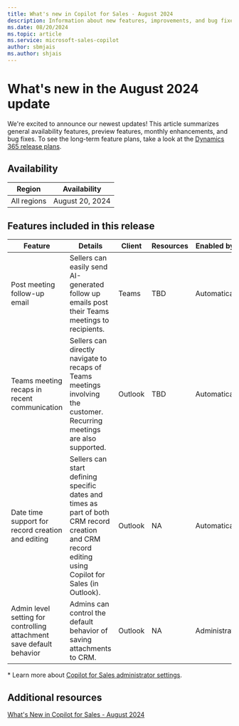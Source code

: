 ```yaml
---
title: What's new in Copilot for Sales - August 2024
description: Information about new features, improvements, and bug fixes in Copilot for Sales August 2024 release.
ms.date: 08/20/2024
ms.topic: article
ms.service: microsoft-sales-copilot
author: sbmjais
ms.author: shjais
---
```


# What's new in the August 2024 update

We're excited to announce our newest updates! This article summarizes general availability features, preview features, monthly enhancements, and bug fixes. To see the long-term feature plans, take a look at the [Dynamics 365 release plans](/dynamics365/release-plans/).

## Availability

| Region      | Availability  |
|-------------|---------------|
| All regions | August 20, 2024 |

## Features included in this release

| Feature | Details | Client | Resources | Enabled by * | Availability |
|------------|-------------|------------|----------|-----------|----------|
| Post meeting follow-up email |Sellers can easily send AI-generated follow up emails post their Teams meetings to recipients. |Teams|TBD|Automatically|General availability|
|Teams meeting recaps in recent communication|Sellers can directly navigate to recaps of Teams meetings involving the customer. Recurring meetings are also supported. |Outlook|TBD|Automatically|General availability|
|Date time support for record creation and editing|Sellers can start defining specific dates and times as part of both CRM record creation and CRM record editing using Copilot for Sales (in Outlook). |Outlook|NA|Automatically|General availability|
|Admin level setting for controlling attachment save default behavior| Admins can control the default behavior of saving attachments to CRM.|Outlook|NA|Administrator|General availability|


\* Learn more about [Copilot for Sales administrator settings](administrator-settings-for-viva-sales.md).


## Additional resources

[What's New in Copilot for Sales - August 2024](https://techcommunity.microsoft.com/t5/microsoft-copilot-for-sales-blog/what-s-new-in-copilot-for-sales-august-2024/ba-p/4202592)